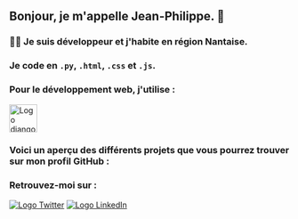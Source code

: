 ## Bonjour, je m'appelle Jean-Philippe. 🤝

### 👨‍💻  Je suis développeur et j'habite en région Nantaise.

### Je code en ``.py``, ``.html``, ``.css`` et ``.js``.

### Pour le développement web, j'utilise :

<img height="50px" src="https://static.djangoproject.com/img/logos/django-logo-negative.svg" alt="Logo django" />

### Voici un aperçu des différents projets que vous pourrez trouver sur mon profil GitHub :



### Retrouvez-moi sur :

<a href="https://twitter.com/JeanPhilippeV15"><img src="https://img.shields.io/badge/Twitter-1DA1F2?style=for-the-badge&logo=twitter&logoColor=white" alt="Logo Twitter" /></a>
<a href="https://www.linkedin.com/in/jean-philippe-vincent-1509832/"><img src="https://img.shields.io/badge/LinkedIn-0077B5?style=for-the-badge&logo=linkedin&logoColor=white" alt="Logo LinkedIn" /></a>
